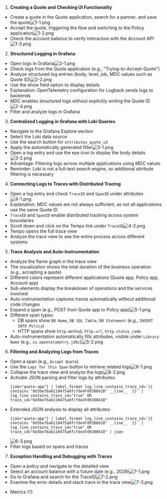 1. **Creating a Quote and Checking UI Functionality**
  - Create a quote in the Quote application, search for a partner, and save the quote![1-1.png](img/demo/1-1.png)
  - Accept the quote, triggering the flow and switching to the Policy application![1-2.png](img/demo/1-2.png)
  - Check the account balance to verify interaction with the Account API![1-3.png](img/demo/1-3.png)

2. **Structured Logging in Grafana**
  - Open logs in Grafana![2-1.png](img/demo/2-1.png)
  - Check logs from the Quote application (e.g., "Trying-to-Accept-Quote")
  - Analyze structured log entries (body, level, job, MDC values such as Quote ID)![2-2.png](img/demo/2-2.png)
  - Use the show field option to display details
  - Explanation: OpenTelemetry configuration for Logback sends logs to backends
  - MDC enables structured logs without explicitly writing the Quote ID![2-4.png](img/demo/2-4.png)
  - Filter and analyze logs in Grafana

3. **Centralized Logging in Grafana with Loki Queries**
  - Navigate to the Grafana Explore section
  - Select the Loki data source
  - Use the search button for `attributes_quote_id`
  - Apply the automatically generated filter![3-1.png](img/demo/3-1.png)
  - Open a log entry and use the eye icon to display the body details![3-2.png](img/demo/3-2.png)
  - Advantage: Filtering logs across multiple applications using MDC values
  - Reminder: Loki is not a full-text search engine, so additional attribute filtering is necessary

4. **Connecting Logs to Traces with Distributed Tracing**
  - Open a log entry and check `TraceID` and `SpanID` under attributes![4-1.png](img/demo/4-1.png)
  - Explanation: MDC values are not always sufficient, as not all applications use the same Quote ID
  - `TraceID` and `SpanID` enable distributed tracking across system boundaries
  - Scroll down and click on the Tempo link under `TraceID`![4-2.png](img/demo/4-2.png)
  - Tempo opens the full trace view
  - Analyze the trace view to see the entire process across different systems

5. **Trace Analysis and Auto-Instrumentation**
  - Analyze the flame graph in the trace view
  - The visualization shows the total duration of the business operation (e.g., accepting a quote)
  - Different colors represent different applications (Quote app, Policy app, Account app)
  - Sub-elements display the breakdown of operations and the services involved
  - Auto-instrumentation captures traces automatically without additional code changes
  - Expand a span (e.g., POST from Quote app to Policy app)![5-1.png](img/demo/5-1.png)
  - Different span types:
    - DB spans show `DB Name`, `DB SQL Table`, `DB Statement` (e.g., `INSERT INTO Policy`)
    - HTTP spans show `http.method`, `http.url`, `http.status_code`
  - Auto-instrumentation automatically fills attributes, visible under `Library Name` (e.g., `io.opentelemetry.jdbc`)![5-2.png](img/demo/5-2.png)

6. **Filtering and Analyzing Logs from Traces**
  - Open a span (e.g., `Accept Quote`)
  - Use the `Logs for this Span` button to retrieve related logs![6-1.png](img/demo/6-1.png)
  - Collapse the trace view and analyze the logs![6-2.png](img/demo/6-2.png)
  - Activate JSON parsing and filter logs by attributes:
    ```loki
    {job="quote-app"} | label_format log_line_contains_trace_id=`{{ contains "6d3be7bab110475a6fcfde4fd9386618" __line__  }}` | log_line_contains_trace_id="true" OR trace_id="6d3be7bab110475a6fcfde4fd9386618"
    ```
  - Extended JSON analysis to display all attributes:
    ```loki
    {job="quote-app"} | label_format log_line_contains_trace_id=`{{ contains "6d3be7bab110475a6fcfde4fd9386618" __line__  }}` | log_line_contains_trace_id="true" OR trace_id="6d3be7bab110475a6fcfde4fd9386618" | json
    ```
    ![6-3.png](img/demo/6-3.png)
  - Filter logs based on spans and traces

7. **Exception Handling and Debugging with Traces**
  - Open a policy and navigate to the detailed view 
  - Select an account balance with a future date (e.g., 2029)![7-1.png](img/demo/7-1.png)
  - Go to Grafana and search for the TraceID![7-2.png](img/demo/7-2.png)
  - Examine the error details and stack trace in the trace view![7-3.png](img/demo/7-3.png)


* Metrics (?)